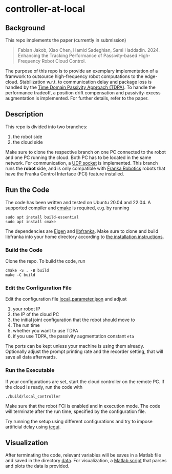 # controller-at-local

## Background

This repo implements the paper (currently in submission)

> Fabian Jakob, Xiao Chen, Hamid Sadeghian, Sami Haddadin. 2024. Enhancing the Tracking Performance of Passivity-based High-Frequency
Robot Cloud Control.

The purpose of this repo is to provide an exemplary implementation of a framwork to outsource high-frequency robot computations to the edge-cloud. Stabilization w.r.t. to communication delay and package loss is handled by the [Time Domain Passivity Approach (TDPA)](./include/TDPA.tpp). To handle the performance tradeoff, a position drift compensation and passivity-excess augmentation is implemented. For further details, refer to the paper.

## Description

This repo is divided into two branches:

1. the robot side
2. the cloud side

Make sure to clone the respective branch on one PC connected to the robot and one PC running the cloud. Both PC has to be located in the same network. For communication, a [UDP socket](./include/udp_utils.cpp) is implemented. This branch runs the **robot** side, and is only compatible with [Franka Robotics](https://franka.de/) robots that have the Franka Control Interface (FCI) feature installed.


## Run the Code

The code has been written and tested on Ubuntu 20.04 and 22.04. A supported compiler and [cmake](https://cmake.org) is required, e.g. by running

```
sudo apt install build-essential
sudo apt install cmake
```

The dependencies are [Eigen](https://eigen.tuxfamily.org/index.php?title=Main_Page) and [libfranka](https://frankaemika.github.io/docs/libfranka.html). Make sure to clone and build libfranka into your home directory according to [the installation instructions](https://frankaemika.github.io/docs/installation_linux.html).


### Build the Code

Clone the repo. To build the code, run

```
cmake -S . -B build
make -C build
```

### Edit the Configuration File

Edit the configuration file [local_parameter.json](./config/local_parameter.json) and adjust 

1. your robot IP
2. the IP of the cloud PC
3. the initial joint configuration that the robot should move to
4. The run time
5. whether you want to use TDPA
6. if you use TDPA, the passivity augmentation constant `eta`

The ports can be kept unless your machine is using them already. Optionally adjust the prompt printing rate and the recorder setting, that will save all data afterwards.


### Run the Executable

If your configurations are set, start the cloud controller on the remote PC. If the cloud is ready, run the code with

``` 
./build/local_controller
```

Make sure that the robot FCI is enabled and in execution mode. The code will terminate after the run time, specified by the configuration file. 

Try running the setup using different configurations and try to impose artificial delay using [tcgui](https://github.com/tum-lkn/tcgui).


## Visualization

After terminating the code, relevant variables will be saves in a Matlab file and saved in the directory [data](./data/). For visualization, a [Matlab script](./data/plot_robot_data.m) that parses and plots the data is provided.